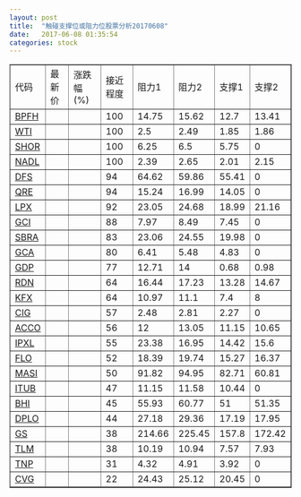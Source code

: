 ```yaml
---
layout: post
title:  "触碰支撑位或阻力位股票分析20170608"
date:   2017-06-08 01:35:54
categories: stock
---
```

<script type="text/javascript">
var stockList = []
stockList.push('gb_bpfh');
stockList.push('gb_wti');
stockList.push('gb_shor');
stockList.push('gb_nadl');
stockList.push('gb_dfs');
stockList.push('gb_qre');
stockList.push('gb_lpx');
stockList.push('gb_gci');
stockList.push('gb_sbra');
stockList.push('gb_gca');
stockList.push('gb_gdp');
stockList.push('gb_rdn');
stockList.push('gb_kfx');
stockList.push('gb_cig');
stockList.push('gb_acco');
stockList.push('gb_ipxl');
stockList.push('gb_flo');
stockList.push('gb_masi');
stockList.push('gb_itub');
stockList.push('gb_bhi');
stockList.push('gb_dplo');
stockList.push('gb_gs');
stockList.push('gb_tlm');
stockList.push('gb_tnp');
stockList.push('gb_cvg');
</script>
<table border="1">
 <tr>
 <td>代码</td>
 <td>最新价</td>
 <td>涨跌幅(%)</td>
 <td>接近程度</td>
 <td>阻力1</td>
 <td>阻力2</td>
 <td>支撑1</td>
 <td>支撑2</td>
</tr>
  <tr id="bpfh" class="red">
  <td><a href="http://stock.finance.sina.com.cn/usstock/quotes/BPFH.html" target="_blank">BPFH</a></td><td></td><td></td><td>100</td><td>14.75</td><td>15.62</td><td>12.7</td><td>13.41</td></tr>
  <tr id="wti" class="green">
  <td><a href="http://stock.finance.sina.com.cn/usstock/quotes/WTI.html" target="_blank">WTI</a></td><td></td><td></td><td>100</td><td>2.5</td><td>2.49</td><td>1.85</td><td>1.86</td></tr>
  <tr id="shor" class="red">
  <td><a href="http://stock.finance.sina.com.cn/usstock/quotes/SHOR.html" target="_blank">SHOR</a></td><td></td><td></td><td>100</td><td>6.25</td><td>6.5</td><td>5.75</td><td>0</td></tr>
  <tr id="nadl" class="green">
  <td><a href="http://stock.finance.sina.com.cn/usstock/quotes/NADL.html" target="_blank">NADL</a></td><td></td><td></td><td>100</td><td>2.39</td><td>2.65</td><td>2.01</td><td>2.15</td></tr>
  <tr id="dfs" class="red">
  <td><a href="http://stock.finance.sina.com.cn/usstock/quotes/DFS.html" target="_blank">DFS</a></td><td></td><td></td><td>94</td><td>64.62</td><td>59.86</td><td>55.41</td><td>0</td></tr>
  <tr id="qre" class="red">
  <td><a href="http://stock.finance.sina.com.cn/usstock/quotes/QRE.html" target="_blank">QRE</a></td><td></td><td></td><td>94</td><td>15.24</td><td>16.99</td><td>14.05</td><td>0</td></tr>
  <tr id="lpx" class="red">
  <td><a href="http://stock.finance.sina.com.cn/usstock/quotes/LPX.html" target="_blank">LPX</a></td><td></td><td></td><td>92</td><td>23.05</td><td>24.68</td><td>18.99</td><td>21.16</td></tr>
  <tr id="gci" class="red">
  <td><a href="http://stock.finance.sina.com.cn/usstock/quotes/GCI.html" target="_blank">GCI</a></td><td></td><td></td><td>88</td><td>7.97</td><td>8.49</td><td>7.45</td><td>0</td></tr>
  <tr id="sbra" class="red">
  <td><a href="http://stock.finance.sina.com.cn/usstock/quotes/SBRA.html" target="_blank">SBRA</a></td><td></td><td></td><td>83</td><td>23.06</td><td>24.55</td><td>19.98</td><td>0</td></tr>
  <tr id="gca" class="green">
  <td><a href="http://stock.finance.sina.com.cn/usstock/quotes/GCA.html" target="_blank">GCA</a></td><td></td><td></td><td>80</td><td>6.41</td><td>5.48</td><td>4.83</td><td>0</td></tr>
  <tr id="gdp" class="red">
  <td><a href="http://stock.finance.sina.com.cn/usstock/quotes/GDP.html" target="_blank">GDP</a></td><td></td><td></td><td>77</td><td>12.71</td><td>14</td><td>0.68</td><td>0.98</td></tr>
  <tr id="rdn" class="red">
  <td><a href="http://stock.finance.sina.com.cn/usstock/quotes/RDN.html" target="_blank">RDN</a></td><td></td><td></td><td>64</td><td>16.44</td><td>17.23</td><td>13.28</td><td>14.67</td></tr>
  <tr id="kfx" class="green">
  <td><a href="http://stock.finance.sina.com.cn/usstock/quotes/KFX.html" target="_blank">KFX</a></td><td></td><td></td><td>64</td><td>10.97</td><td>11.1</td><td>7.4</td><td>8</td></tr>
  <tr id="cig" class="green">
  <td><a href="http://stock.finance.sina.com.cn/usstock/quotes/CIG.html" target="_blank">CIG</a></td><td></td><td></td><td>57</td><td>2.48</td><td>2.81</td><td>2.27</td><td>0</td></tr>
  <tr id="acco" class="green">
  <td><a href="http://stock.finance.sina.com.cn/usstock/quotes/ACCO.html" target="_blank">ACCO</a></td><td></td><td></td><td>56</td><td>12</td><td>13.05</td><td>11.15</td><td>10.65</td></tr>
  <tr id="ipxl" class="green">
  <td><a href="http://stock.finance.sina.com.cn/usstock/quotes/IPXL.html" target="_blank">IPXL</a></td><td></td><td></td><td>55</td><td>23.38</td><td>16.95</td><td>14.42</td><td>15.6</td></tr>
  <tr id="flo" class="green">
  <td><a href="http://stock.finance.sina.com.cn/usstock/quotes/FLO.html" target="_blank">FLO</a></td><td></td><td></td><td>52</td><td>18.39</td><td>19.74</td><td>15.27</td><td>16.37</td></tr>
  <tr id="masi" class="green">
  <td><a href="http://stock.finance.sina.com.cn/usstock/quotes/MASI.html" target="_blank">MASI</a></td><td></td><td></td><td>50</td><td>91.82</td><td>94.95</td><td>82.71</td><td>60.81</td></tr>
  <tr id="itub" class="red">
  <td><a href="http://stock.finance.sina.com.cn/usstock/quotes/ITUB.html" target="_blank">ITUB</a></td><td></td><td></td><td>47</td><td>11.15</td><td>11.58</td><td>10.44</td><td>0</td></tr>
  <tr id="bhi" class="red">
  <td><a href="http://stock.finance.sina.com.cn/usstock/quotes/BHI.html" target="_blank">BHI</a></td><td></td><td></td><td>45</td><td>55.93</td><td>60.77</td><td>51</td><td>51.35</td></tr>
  <tr id="dplo" class="green">
  <td><a href="http://stock.finance.sina.com.cn/usstock/quotes/DPLO.html" target="_blank">DPLO</a></td><td></td><td></td><td>44</td><td>27.18</td><td>29.36</td><td>17.19</td><td>17.95</td></tr>
  <tr id="gs" class="red">
  <td><a href="http://stock.finance.sina.com.cn/usstock/quotes/GS.html" target="_blank">GS</a></td><td></td><td></td><td>38</td><td>214.66</td><td>225.45</td><td>157.8</td><td>172.42</td></tr>
  <tr id="tlm" class="green">
  <td><a href="http://stock.finance.sina.com.cn/usstock/quotes/TLM.html" target="_blank">TLM</a></td><td></td><td></td><td>38</td><td>10.19</td><td>10.94</td><td>7.57</td><td>7.93</td></tr>
  <tr id="tnp" class="red">
  <td><a href="http://stock.finance.sina.com.cn/usstock/quotes/TNP.html" target="_blank">TNP</a></td><td></td><td></td><td>31</td><td>4.32</td><td>4.91</td><td>3.92</td><td>0</td></tr>
  <tr id="cvg" class="red">
  <td><a href="http://stock.finance.sina.com.cn/usstock/quotes/CVG.html" target="_blank">CVG</a></td><td></td><td></td><td>22</td><td>24.43</td><td>25.12</td><td>20.45</td><td>0</td></tr>
</table>
